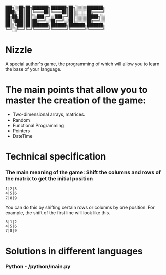 ```

███╗░░██╗██╗███████╗███████╗██╗░░░░░███████╗
████╗░██║██║╚════██║╚════██║██║░░░░░██╔════╝
██╔██╗██║██║░░███╔═╝░░███╔═╝██║░░░░░█████╗░░
██║╚████║██║██╔══╝░░██╔══╝░░██║░░░░░██╔══╝░░
██║░╚███║██║███████╗███████╗███████╗███████╗
╚═╝░░╚══╝╚═╝╚══════╝╚══════╝╚══════╝╚══════╝
```

# Nizzle

 A special author's game, the programming of which will allow you to learn the base of your language.

# The main points that allow you to master the creation of the game:
- Two-dimensional arrays, matrices.
- Random
- Functional Programming
- Pointers
- DateTime

# Technical specification

### The main meaning of the game: Shift the columns and rows of the matrix to get the initial position

```
1|2|3
4|5|6
7|8|9
```

You can do this by shifting certain rows or columns by one position. 
For example, the shift of the first line will look like this.
```
3|1|2
4|5|6
7|8|9
```

# Solutions in different languages
### Python - /python/main.py